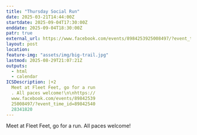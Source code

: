 ```yaml
---
title: "Thursday Social Run"
date: 2025-03-21T14:44:00Z
startdate: 2025-09-04T17:30:00Z
enddate: 2025-09-04T18:30:00Z
patr: true
external_url: https://www.facebook.com/events/8984253925008497/?event_time_id=8984254028341820
layout: post
location: 
feature-img: "assets/img/big-trail.jpg"
lastmod: 2025-08-29T21:07:21Z
outputs:
  - html
  - calendar
ICSDescription: |+2
  Meet at Fleet Feet, go for a run  . All paces welcome!\n\nhttps://  www.facebook.com/events/89842539  25008497/?event_time_id=89842540  28341820
---
```


Meet at Fleet Feet, go for a run. All paces welcome!<br>
  <br>
  
